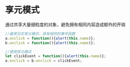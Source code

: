 # 享元模式

通过共享大量细粒度的对象，避免拥有相同内容造成额外的开销

```js
//最常见的享元模式，具有相同的事件函数
a.onclick = function(){alert(this.name)};
b.onclick = function(){alert(this.name)};

//使用享元模式
let clickEvent = function(){alert(this.name)};
a.onclick = b.onclick = clickEvent;
```
